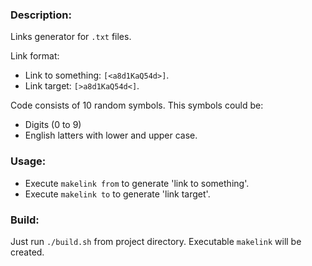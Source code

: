 ### Description:

Links generator for `.txt` files.

Link format:
- Link to something: `[<a8d1KaQ54d>]`.
- Link target: `[>a8d1KaQ54d<]`.

Code consists of 10 random symbols. This symbols could be:
- Digits (0 to 9)
- English latters with lower and upper case.

### Usage:
- Execute `makelink from` to generate 'link to something'.
- Execute `makelink to` to generate 'link target'.

### Build:
Just run `./build.sh` from project directory. Executable `makelink` will be created.
